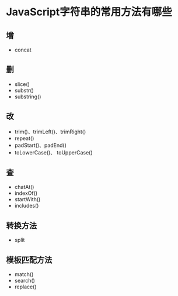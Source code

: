 # JavaScript字符串的常用方法有哪些

## 增
* concat

## 删
* slice()
* substr()
* substring()

## 改
* trim()、trimLeft()、trimRight()
* repeat()
* padStart()、padEnd()
* toLowerCase()、 toUpperCase()

## 查
* chatAt()
* indexOf()
* startWith()
* includes()

## 转换方法
* split

## 模板匹配方法
* match()
* search()
* replace()